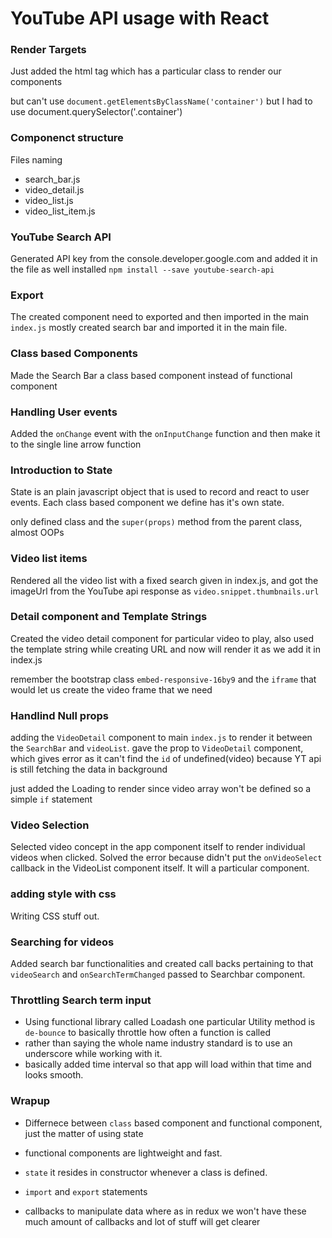 # YouTube API usage with React

 ###  Render Targets
 Just added the html tag which has a particular class to render our components

 but can't use `document.getElementsByClassName('container')` but I had to use document.querySelector('.container')

 ###  Componenct structure
 Files naming
  - search_bar.js
  - video_detail.js
  - video_list.js
  - video_list_item.js

 ### YouTube Search API
   Generated API key from the console.developer.google.com 
   and added it in the file
   as well installed `npm install --save youtube-search-api`

 ###  Export
  The created component need to exported and then imported in the main `index.js`
  mostly created search bar and imported it in the main file.

 ### Class based Components
  Made the Search Bar a class based component instead of functional component

### Handling User events
  Added the `onChange` event with the `onInputChange` function and then make it to the single line arrow function

### Introduction to State
  State is an plain javascript object that is used to record and react to user events. Each class based component we define has it's own state.
  
  only defined class and the `super(props)` method from the parent class, almost OOPs

### Video list items
  Rendered all the video list with a fixed search given in index.js, and got the imageUrl from the YouTube api response as `video.snippet.thumbnails.url`

### Detail component and Template Strings
  Created the video detail component for particular video to play, also used the template string while creating URL and now will render it as we add it in index.js

  remember the bootstrap class `embed-responsive-16by9` and the `iframe` that would let us create the video frame that we need

### Handlind Null props
  adding the `VideoDetail` component to main `index.js` to render it between the `SearchBar` and `videoList`.
  gave the prop to `VideoDetail` component, which gives error as it can't find the `id` of undefined(video) because YT api is still fetching the data in background

  just added the Loading to render since video array won't be defined so a simple `if` statement

### Video Selection
  Selected video concept in the app component itself to render individual videos when clicked.
  Solved the error because didn't put the `onVideoSelect` callback in the VideoList component itself. It will a particular component.

### adding style with css
  Writing CSS stuff out.

### Searching for videos
  Added search bar functionalities and created call backs pertaining to that `videoSearch` and `onSearchTermChanged` passed to Searchbar component.

### Throttling Search term input
  - Using functional library called Loadash
  one particular Utility method is `de-bounce` to basically throttle how often a function is called
  - rather than saying the whole name industry standard is to use an underscore while working with it.
  - basically added time interval so that app will load within that time and looks smooth.

### Wrapup
  - Differnece between `class` based component and functional component, just the matter of using state
  - functional components are lightweight and fast.

  - `state` it resides in constructor whenever a class is defined.

  - `import` and `export` statements 

  - callbacks to manipulate data
  where as in redux we won't have these much amount of callbacks and lot of stuff will get clearer